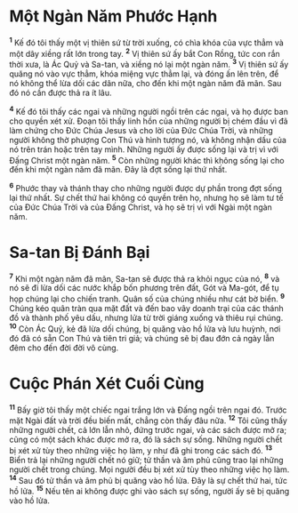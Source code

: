 # Một Ngàn Năm Phước Hạnh
<sup><b>1</b></sup> Kế đó tôi thấy một vị thiên sứ từ trời xuống, có chìa khóa của vực thẳm và một dây xiềng rất lớn trong tay. <sup><b>2</b></sup> Vị thiên sứ ấy bắt Con Rồng, tức con rắn thời xưa, là Ác Quỷ và Sa-tan, và xiềng nó lại một ngàn năm. <sup><b>3</b></sup> Vị thiên sứ ấy quăng nó vào vực thẳm, khóa miệng vực thẳm lại, và đóng ấn lên trên, để nó không thể lừa dối các dân nữa, cho đến khi một ngàn năm đã mãn. Sau đó nó cần được thả ra ít lâu.

<sup><b>4</b></sup> Kế đó tôi thấy các ngai và những người ngồi trên các ngai, và họ được ban cho quyền xét xử. Ðoạn tôi thấy linh hồn của những người bị chém đầu vì đã làm chứng cho Ðức Chúa Jesus và cho lời của Ðức Chúa Trời, và những người không thờ phượng Con Thú và hình tượng nó, và không nhận dấu của nó trên trán hoặc trên tay mình. Những người ấy được sống lại và trị vì với Ðấng Christ một ngàn năm. <sup><b>5</b></sup> Còn những người khác thì không sống lại cho đến khi một ngàn năm đã mãn. Ðây là đợt sống lại thứ nhất.

<sup><b>6</b></sup> Phước thay và thánh thay cho những người được dự phần trong đợt sống lại thứ nhất. Sự chết thứ hai không có quyền trên họ, nhưng họ sẽ làm tư tế của Ðức Chúa Trời và của Ðấng Christ, và họ sẽ trị vì với Ngài một ngàn năm.

# Sa-tan Bị Ðánh Bại
<sup><b>7</b></sup> Khi một ngàn năm đã mãn, Sa-tan sẽ được thả ra khỏi ngục của nó, <sup><b>8</b></sup> và nó sẽ đi lừa dối các nước khắp bốn phương trên đất, Gót và Ma-gót, để tụ họp chúng lại cho chiến tranh. Quân số của chúng nhiều như cát bờ biển. <sup><b>9</b></sup> Chúng kéo quân tràn qua mặt đất và đến bao vây doanh trại của các thánh đồ và thành phố yêu dấu, nhưng lửa từ trời giáng xuống và thiêu rụi chúng. <sup><b>10</b></sup> Còn Ác Quỷ, kẻ đã lừa dối chúng, bị quăng vào hồ lửa và lưu huỳnh, nơi đó đã có sẵn Con Thú và tiên tri giả; và chúng sẽ bị đau đớn cả ngày lẫn đêm cho đến đời đời vô cùng.

# Cuộc Phán Xét Cuối Cùng
<sup><b>11</b></sup> Bấy giờ tôi thấy một chiếc ngai trắng lớn và Ðấng ngồi trên ngai đó. Trước mặt Ngài đất và trời đều biến mất, chẳng còn thấy đâu nữa. <sup><b>12</b></sup> Tôi cũng thấy những người chết, cả lớn lẫn nhỏ, đứng trước ngai, và các sách được mở ra; cũng có một sách khác được mở ra, đó là sách sự sống. Những người chết bị xét xử tùy theo những việc họ làm, y như đã ghi trong các sách đó. <sup><b>13</b></sup> Biển trả lại những người chết nó giữ; tử thần và âm phủ cũng trao lại những người chết trong chúng. Mọi người đều bị xét xử tùy theo những việc họ làm. <sup><b>14</b></sup> Sau đó tử thần và âm phủ bị quăng vào hồ lửa. Ðây là sự chết thứ hai, tức hồ lửa. <sup><b>15</b></sup> Nếu tên ai không được ghi vào sách sự sống, người ấy sẽ bị quăng vào hồ lửa.